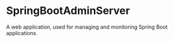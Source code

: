 # SpringBootAdminServer
A web application, used for managing and monitoring Spring Boot applications.
